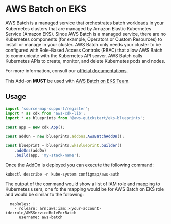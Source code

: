 # AWS Batch on EKS

AWS Batch is a managed service that orchestrates batch workloads in your Kubernetes clusters that are managed by Amazon Elastic Kubernetes Service (Amazon EKS). Since AWS Batch is a managed service, there are no Kubernetes components (for example, Operators or Custom Resources) to install or manage in your cluster. AWS Batch only needs your cluster to be configured with Role-Based Access Controls (RBAC) that allow AWS Batch to communicate with the Kubernetes API server. AWS Batch calls Kubernetes APIs to create, monitor, and delete Kubernetes pods and nodes.

For more information, consult our [official documentations](https://docs.aws.amazon.com/batch/latest/userguide/eks.html).

This Add-on **MUST** be used with [AWS Batch on EKS Team](../teams/aws-batch-on-eks-team.md).

## Usage

```typescript
import 'source-map-support/register';
import * as cdk from 'aws-cdk-lib';
import * as blueprints from '@aws-quickstart/eks-blueprints';

const app = new cdk.App();

const addOn = new blueprints.addons.AwsBatchAddOn();

const blueprint = blueprints.EksBlueprint.builder()
    .addOns(addOn)
    .build(app, 'my-stack-name');
```

Once the AddOn is deployed you can execute the following command:

```
kubectl describe -n kube-system configmap/aws-auth
```
The output of the command would show a list of IAM role and mapping to Kubernetes users, one fo the mapping would be for AWS Batch on EKS role and would be similar to the following:

```
  mapRoles: |
    - rolearn: arn:aws:iam::<your-account-id>:role/AWSServiceRoleForBatch
      username: aws-batch
```